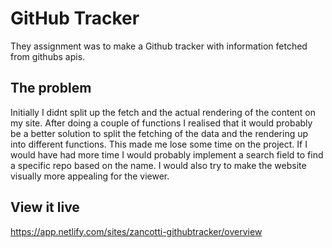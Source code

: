 # GitHub Tracker

They assignment was to make a Github tracker with information fetched from githubs apis.

## The problem

Initially I didnt split up the fetch and the actual rendering of the content on my site. After doing a couple of functions I realised that it would probably be a better solution to split the fetching of the data and the rendering up into different functions. This made me lose some time on the project. If I would have had more time I would probably implement a search field to find a specific repo based on the name. I would also try to make the website visually more appealing for the viewer.

## View it live

https://app.netlify.com/sites/zancotti-githubtracker/overview

